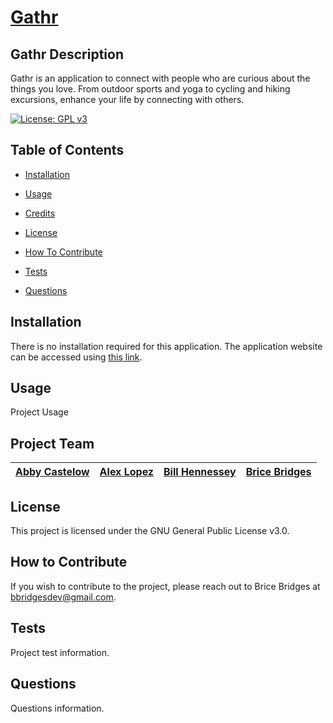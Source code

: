 # [Gathr](https://shielded-mesa-10854.herokuapp.com/)

## Gathr Description

Gathr is an application to connect with people who are curious about the things you love. From outdoor sports and yoga to cycling and hiking excursions, enhance your life by connecting with others.

[![License: GPL v3](https://img.shields.io/badge/License-GPLv3-blue.svg)](https://www.gnu.org/licenses/gpl-3.0)

## Table of Contents

- [Installation](#installation)

- [Usage](#usage)

- [Credits](#credits)

- [License](#license)

- [How To Contribute](#how-to-contribute)

- [Tests](#tests)

- [Questions](#questions)

## Installation

There is no installation required for this application. The application website can be accessed using [this link](https://shielded-mesa-10854.herokuapp.com/).

## Usage

Project Usage

## Project Team

| [Abby Castelow](https://github.com/Bodheim) | [Alex Lopez](https://github.com/alexito24) | [Bill Hennessey](https://github.com/bill-hennessey) | [Brice Bridges](https://github.com/bcbridges) |
| :------------------------------------------ | :----------------------------------------: | --------------------------------------------------: | :-------------------------------------------: |

## License

This project is licensed under the GNU General Public License v3.0.

## How to Contribute

If you wish to contribute to the project, please reach out to Brice Bridges at bbridgesdev@gmail.com.

## Tests

Project test information.

## Questions

Questions information.
